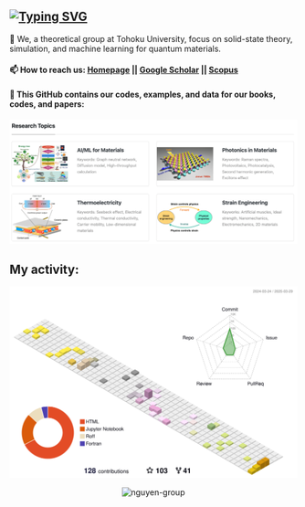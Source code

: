 ## [![Typing SVG](https://readme-typing-svg.demolab.com?font=Fira+Code&weight=500&size=24&pause=1000&color=000000C1&width=520&lines=Welcome+to+Quantum+Materials's+Group)](https://nguyen-group.github.io/)
:memo: We, a theoretical group at Tohoku University, focus on solid-state theory, simulation, and machine learning for quantum materials.

#### 📫 How to reach us: [Homepage](https://nguyen-group.github.io/) || [Google Scholar](https://scholar.google.com/citations?user=7O6Qq_kAAAAJ&hl=en) || [Scopus](https://www.scopus.com/authid/detail.uri?authorId=56912954900)

#### :rocket: This GitHub contains our codes, examples, and data for our books, codes, and papers:
![group](https://github.com/nguyen-group/nguyen-group/blob/main/group.png)

## My activity:
![contrib graph](./profile-3d-contrib/profile-south-season.svg)

<p align="center"> <img src="https://komarev.com/ghpvc/?username=nguyen-group&label=Profile%20views&color=0e75b6&style=flat" alt="nguyen-group" /> </p>
